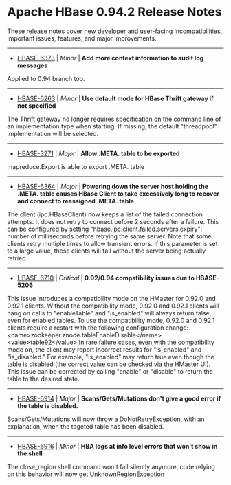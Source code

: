 
<!---
# Licensed to the Apache Software Foundation (ASF) under one
# or more contributor license agreements.  See the NOTICE file
# distributed with this work for additional information
# regarding copyright ownership.  The ASF licenses this file
# to you under the Apache License, Version 2.0 (the
# "License"); you may not use this file except in compliance
# with the License.  You may obtain a copy of the License at
#
#     http://www.apache.org/licenses/LICENSE-2.0
#
# Unless required by applicable law or agreed to in writing, software
# distributed under the License is distributed on an "AS IS" BASIS,
# WITHOUT WARRANTIES OR CONDITIONS OF ANY KIND, either express or implied.
# See the License for the specific language governing permissions and
# limitations under the License.
-->
# Apache HBase  0.94.2 Release Notes

These release notes cover new developer and user-facing incompatibilities, important issues, features, and major improvements.


---

* [HBASE-6373](https://issues.apache.org/jira/browse/HBASE-6373) | *Minor* | **Add more context information to audit log messages**

Applied to 0.94 branch too.


---

* [HBASE-6263](https://issues.apache.org/jira/browse/HBASE-6263) | *Minor* | **Use default mode for HBase Thrift gateway if not specified**

The Thrift gateway no longer requires specification on the command line of an implementation type when starting. If missing, the default "threadpool" implementation will be selected.


---

* [HBASE-3271](https://issues.apache.org/jira/browse/HBASE-3271) | *Major* | **Allow .META. table to be exported**

mapreduce.Export is able to export .META. table


---

* [HBASE-6364](https://issues.apache.org/jira/browse/HBASE-6364) | *Major* | **Powering down the server host holding the .META. table causes HBase Client to take excessively long to recover and connect to reassigned .META. table**

The client (ipc.HBaseClient) now keeps a list of the failed connection attempts. It does not retry to connect before 2 seconds after a failure. This can be configured by setting "hbase.ipc.client.failed.servers.expiry": number of milliseconds before retrying the same server. Note that some clients retry multiple times to allow transient errors. If this parameter is set to a large value, these clients will fail without the server being actually retried.


---

* [HBASE-6710](https://issues.apache.org/jira/browse/HBASE-6710) | *Critical* | **0.92/0.94 compatibility issues due to HBASE-5206**

This issue introduces a compatibility mode on the HMaster for 0.92.0 and 0.92.1 clients.  Without the compatibility mode, 0.92.0 and 0.92.1 clients will hang on calls to "enableTable" and "is\_enabled" will always return false, even for enabled tables. To use the compatibility mode, 0.92.0 and 0.92.1 clients require a restart with the following configuration change:
\<name\>zookeeper.znode.tableEnableDisable\</name\>
\<value\>table92\</value\>
In rare failure cases, even with the compatibility mode on, the client may report incorrect results for "is\_enabled" and "is\_disabled." For example, "is\_enabled" may return true even though the table is disabled (the correct value can be checked via the HMaster UI). This issue can be corrected by calling "enable" or "disable" to return the table to the desired state.


---

* [HBASE-6914](https://issues.apache.org/jira/browse/HBASE-6914) | *Major* | **Scans/Gets/Mutations don't give a good error if the table is disabled.**

Scans/Gets/Mutations will now throw a DoNotRetryException, with an explanation, when the tageted table has been disabled.


---

* [HBASE-6916](https://issues.apache.org/jira/browse/HBASE-6916) | *Minor* | **HBA logs at info level errors that won't show in the shell**

The close\_region shell command won't fail silently anymore, code relying on this behavior will now get UnknownRegionException



